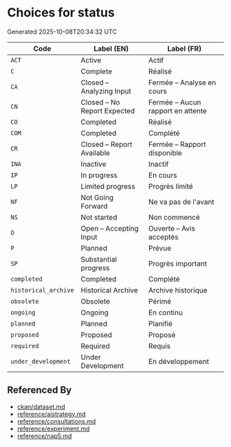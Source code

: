 # Choices for status

Generated 2025-10-08T20:34:32 UTC

| Code | Label (EN) | Label (FR) |
|------|------------|------------|
| `ACT` | Active | Actif |
| `C` | Complete | Réalisé |
| `CA` | Closed – Analyzing Input | Fermée – Analyse en cours |
| `CN` | Closed – No Report Expected | Fermée – Aucun rapport en attente |
| `CO` | Completed | Réalisé |
| `COM` | Completed | Complété |
| `CR` | Closed – Report Available | Fermée – Rapport disponible |
| `INA` | Inactive | Inactif |
| `IP` | In progress | En cours |
| `LP` | Limited progress | Progrès limité |
| `NF` | Not Going Forward | Ne va pas de l'avant |
| `NS` | Not started | Non commencé |
| `O` | Open – Accepting Input | Ouverte – Avis acceptés |
| `P` | Planned | Prévue |
| `SP` | Substantial progress | Progrès important |
| `completed` | Completed | Complété |
| `historical_archive` | Historical Archive | Archive historique |
| `obsolete` | Obsolete | Périmé |
| `ongoing` | Ongoing | En continu |
| `planned` | Planned | Planifié |
| `proposed` | Proposed | Proposé |
| `required` | Required | Requis |
| `under_development` | Under Development | En développement |


## Referenced By

- [ckan/dataset.md](../ckan/dataset.md)
- [reference/aistrategy.md](../reference/aistrategy.md)
- [reference/consultations.md](../reference/consultations.md)
- [reference/experiment.md](../reference/experiment.md)
- [reference/nap5.md](../reference/nap5.md)
